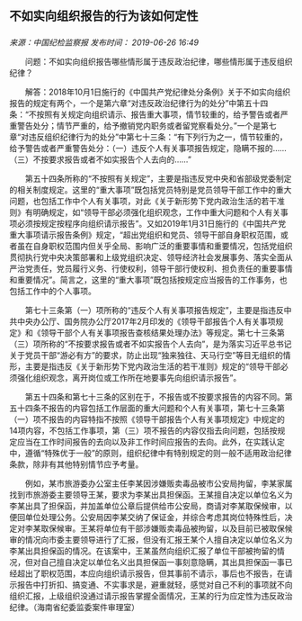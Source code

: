 ## 不如实向组织报告的行为该如何定性

### 

_来源：中国纪检监察报_ _发布时间： 2019-06-26 16:49_

　　问题：不如实向组织报告哪些情形属于违反政治纪律，哪些情形属于违反组织纪律？

　　解答：2018年10月1日施行的《中国共产党纪律处分条例》关于不如实向组织报告的规定有两个，一个是第六章“对违反政治纪律行为的处分”中第五十四条：“不按照有关规定向组织请示、报告重大事项，情节较重的，给予警告或者严重警告处分；情节严重的，给予撤销党内职务或者留党察看处分。”一个是第七章“对违反组织纪律行为的处分”中第七十三条：“有下列行为之一，情节较重的，给予警告或者严重警告处分：（一）违反个人有关事项报告规定，隐瞒不报的……（三）不按要求报告或者不如实报告个人去向的……”

　　第五十四条所称的“不按照有关规定”，主要是指违反党中央和省部级党委制定的相关制度规定。这里的“重大事项”既包括党员特别是党员领导干部工作中的重大问题，也包括工作中个人有关事项，对此《关于新形势下党内政治生活的若干准则》有明确规定，如“领导干部必须强化组织观念，工作中重大问题和个人有关事项必须按规定按程序向组织请示报告”。又如2019年1月31日施行的《中国共产党重大事项请示报告条例》规定，“超出党组织和党员、领导干部自身职权范围，或者虽在自身职权范围内但关乎全局、影响广泛的重要事情和重要情况，包括党组织贯彻执行党中央决策部署和上级党组织决定、领导经济社会发展事务、落实全面从严治党责任，党员履行义务、行使权利，领导干部行使权利、担负责任的重要事情和重要情况”。简言之，这里的“重大事项”既包括按规定应当报告的工作事务，也包括工作中的个人事项。

　　第七十三条第（一）项所称的“违反个人有关事项报告规定”，主要是指违反中共中央办公厅、国务院办公厅2017年2月印发的《领导干部报告个人有关事项规定》和《领导干部个人有关事项报告查核结果处理办法》等规定。第七十三条第（三）项所称的“不按要求报告或者不如实报告个人去向”，是为落实习近平总书记关于党员干部“游必有方”的要求，防止出现“独来独往、天马行空”等目无组织的情形，主要是指违反《关于新形势下党内政治生活的若干准则》规定的“领导干部必须强化组织观念，离开岗位或工作所在地要事先向组织请示报告”。

　　第五十四条和第七十三条的区别在于，不报告或不按要求报告的内容不同。第五十四条不报告的内容包括工作层面的重大问题和个人有关事项，第七十三条第（一）项不报告的内容特指不按照《领导干部报告个人有关事项规定》中规定的14项内容，不包括工作事项，第（三）项不报告的内容仅指去向问题，包括按规定应当在工作时间报告的去向以及非工作时间应报告的去向。此外，在实践认定中，遵循“特殊优于一般”的原则，组织纪律中有特别规定的则一般不适用政治纪律条款，除非有其他特别情节应予考量。

　　例如，某市旅游委办公室主任李某因涉嫌贩卖毒品被市公安局拘留，李某家属找到市旅游委主要领导王某，要求为李某出具担保函。王某擅自决定以单位名义为李某出具了担保函，并加盖单位公章后提供给市公安局，商请对李某取保候审，以便回单位处理公务。公安局因李某交纳了保证金，并综合考虑其岗位特殊性后，决定对李某取保候审。王某将单位有干部涉嫌贩卖毒品被拘留，以及目前已被取保候审的情况向市委主要领导进行了汇报，但没有汇报王某个人擅自决定以单位名义为李某出具担保函的情况。在该案中，王某虽然向组织汇报了单位干部被拘留的情况，但对自己擅自决定以单位名义出具担保函一事刻意隐瞒，其出具担保函一事已经超出了职权范围，本应向组织请示报告，但其事前不请示，事后也不报告，在请示报告中打折扣、搞变通、不实事求是，避重就轻，感觉对自己不利的事项就不向组织汇报，上级组织没通过请示报告掌握全面情况，王某的行为应定性为违反政治纪律。（海南省纪委监委案件审理室）